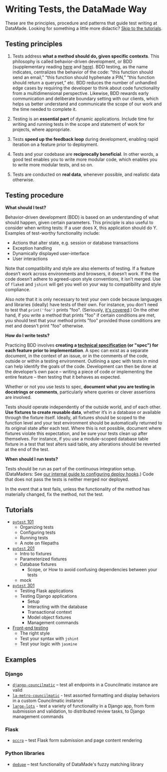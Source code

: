 # Writing Tests, the DataMade Way

These are the principles, procedure and patterns that guide test writing at DataMade. Looking for something a little more didactic? [Skip to the tutorials](#tutorials).

## Testing principles

1. Tests address **what a method should do, given specific contexts**. This philosophy is called behavior-driven development, or BDD (supplementary reading [here](https://dannorth.net/introducing-bdd/) and [here](https://www.toptal.com/freelance/your-boss-won-t-appreciate-tdd-try-bdd)). BDD testing, as the name indicates, centralizes the behavior of the code: "this function should send an email," “this function should hyphenate a PIN,” “this function should return a queryset,” etc. BDD reduces the number of unhandled edge cases by requiring the developer to think about code functionality from a multidimensional perspective. Likewise, BDD rewards early communication and deliberate boundary setting with our clients, which helps us better understand and communicate the scope of our work and the time needed to complete it.

2. Testing is an **essential part** of dynamic applications. Include time for writing and running tests in the scope and statement of work for projects, where appropriate.

3. Tests **speed up the feedback loop** during development, enabling rapid iteration on a feature prior to deployment.

4. Tests and your codebase are **reciprocally beneficial**. In other words, a good test enables you to write more modular code, which enables you to write more modular tests, and so on.

5. Tests are conducted on **real data**, whenever possible, and realistic data otherwise.

## Testing procedure

**What should I test?**

Behavior-driven development (BDD) is based on an understanding of what should happen, given certain parameters. This principle is also useful to consider when writing tests: If a user does X, this application should do Y. Examples of test-worthy functionality include:

* Actions that alter state, e.g. session or database transactions
* Exception handling
* Dynamically displayed user-interface
* User interactions

Note that compatibility and style are also elements of testing. If a feature doesn’t work across environments and browsers, it doesn’t work. If the the code doesn’t adhere to agreed-upon style conventions, it isn’t merged. Use of `flake8` and `jshint` will get you well on your way to compatibility and style compliance.

Also note that it is only necessary to test your own code because languages and libraries (ideally) have tests of their own. For instance, you don't need to test that `print('foo')` prints "foo". (Seriously, [it's covered](https://github.com/python/cpython/blob/6f0eb93183519024cb360162bdd81b9faec97ba6/Lib/test/test_print.py).) On the other hand, if you write a method that prints "foo" if certain conditions are met, you should test that your method prints "foo" provided those conditions are met and doesn't print "foo" otherwise.

**How do I write tests?**

Practicing BDD involves **creating a [technical specification](https://www.joelonsoftware.com/2000/10/03/painless-functional-specifications-part-2-whats-a-spec/) (or "spec") for each feature prior to implementation**. A spec can exist as a separate document, in the context of an issue, or in the comments of the code, outside or within a testing environment. Outlining a spec with tests in mind can help identify the goals of the code. Development can then be done at the developer’s own pace – writing a piece of code or implementing the entire feature – then testing that it behaves as expected.

Whether or not you use tests to spec, **document what you are testing in docstrings or comments**, particularly where queries or clever assertions are involved.

Tests should operate independently of the outside world, and of each other. **Use fixtures to create reusable data**, whether it’s in a database or available through the fixture itself. Ideally, all fixtures should be scoped to the function level and your test environment should be automatically returned to its original state after each test. Where this is not possible, document where fixtures violate this expectation, and be sure your tests clean up after themselves. For instance, if you use a module-scoped database table fixture in a test that test alters said table, any alterations should be reverted at the end of the test.

**When should I run tests?**

Tests should be run as part of the continuous integration setup. (DataMaders: See [our internal guide to configuring deploy hooks](https://github.com/datamade/deploy-a-site/blob/master/Setup-deployment-hook.md#setup-codedeploy-hook-for-github--travis-ci).) Code that does not pass the tests is neither merged nor deployed.

In the event that a test fails, unless the functionality of the method has materially changed, fix the method, not the test.

## Tutorials

* [`pytest` 101](/intro-to-python-testing.md)
  * Organizing tests
  * Configuring tests
  * Running tests
  * A note on filepaths
* [`pytest` 201](/intermediate-python-testing.md)
  * Intro to fixtures
  * Parameterized fixtures
  * Database fixtures
    * Scope, or How to avoid confusing dependencies between your tests
  * mock
* [`pytest` 301](/framework-specific-patterns.md)
  * Testing Flask applications
  * Testing Django applications
    * Setup
    * Interacting with the database
    * Transactional context
    * Model object fixtures
    * Management commands
* [Front-end testing](/intro-to-javascript-testing.md)
  * The right style
  * Test your syntax with `jshint`
  * Test your logic with `jasmine`

## Examples

### Django

* [`django-councilmatic`](https://github.com/datamade/django-councilmatic/blob/master/tests/test_routes.py) – test all endpoints in a Councilmatic instance are valid
* [`la-metro-councilmatic`](https://github.com/datamade/la-metro-councilmatic/tree/master/tests) - test assorted formatting and display behaviors in a custom Councilmatic instance
* [`large-lots`](https://github.com/datamade/large-lots/tree/master/tests) - test a variety of functionality in a Django app, from form submission and validation, to distributed review tasks, to Django management commands

### Flask

* [`occrp`](https://github.com/datamade/occrp-timeline-tool/tree/master/tests) – test Flask form submission and page content rendering

### Python libraries

* [`dedupe`](https://github.com/dedupeio/dedupe) – test functionality of DataMade's fuzzy matching library
